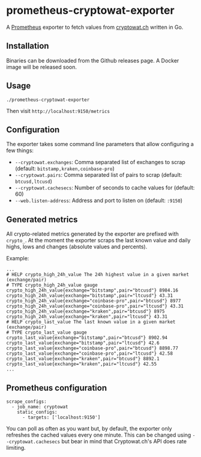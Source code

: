 # prometheus-cryptowat-exporter

A [Prometheus](https://prometheus.io/) exporter to fetch values from [cryptowat.ch](https://cryptowat.ch) written in Go.

## Installation

Binaries can be downloaded from the Github releases page. A Docker image will be released soon.

## Usage

```
./prometheus-cryptowat-exporter
```

Then visit `http://localhost:9150/metrics`

## Configuration

The exporter takes some command line parameters that allow configuring a few things:

* `--cryptowat.exchanges`: Comma separated list of exchanges to scrap (default: `bitstamp,kraken,coinbase-pro`)
* `--cryptowat.pairs`: Comma separated list of pairs to scrap (default: `btcusd,ltcusd`) 
* `--cryptowat.cachesecs`: Number of seconds to cache values for (default: 60) 
* `--web.listen-address`: Address and port to listen on (default: `:9150`) 

## Generated metrics

All crypto-related metrics generated by the exporter are prefixed with `crypto_`. At the moment the exporter scraps the last known value and daily highs, lows and changes (absolute values and percents).

Example:

```
...
# HELP crypto_high_24h_value The 24h highest value in a given market (exchange/pair)
# TYPE crypto_high_24h_value gauge
crypto_high_24h_value{exchange="bitstamp",pair="btcusd"} 8984.16
crypto_high_24h_value{exchange="bitstamp",pair="ltcusd"} 43.31
crypto_high_24h_value{exchange="coinbase-pro",pair="btcusd"} 8977
crypto_high_24h_value{exchange="coinbase-pro",pair="ltcusd"} 43.31
crypto_high_24h_value{exchange="kraken",pair="btcusd"} 8975
crypto_high_24h_value{exchange="kraken",pair="ltcusd"} 43.31
# HELP crypto_last_value The last known value in a given market (exchange/pair)
# TYPE crypto_last_value gauge
crypto_last_value{exchange="bitstamp",pair="btcusd"} 8902.94
crypto_last_value{exchange="bitstamp",pair="ltcusd"} 42.6
crypto_last_value{exchange="coinbase-pro",pair="btcusd"} 8898.77
crypto_last_value{exchange="coinbase-pro",pair="ltcusd"} 42.58
crypto_last_value{exchange="kraken",pair="btcusd"} 8892.1
crypto_last_value{exchange="kraken",pair="ltcusd"} 42.55
...
```

## Prometheus configuration

```
scrape_configs:
  - job_name: cryptowat
    static_configs:
      - targets: ['localhost:9150']
```

You can poll as often as you want but, by default, the exporter only refreshes the cached values every one minute. This can be changed using `--cryptowat.cachesecs` but bear in mind that Cryptowat.ch's API does rate limiting.